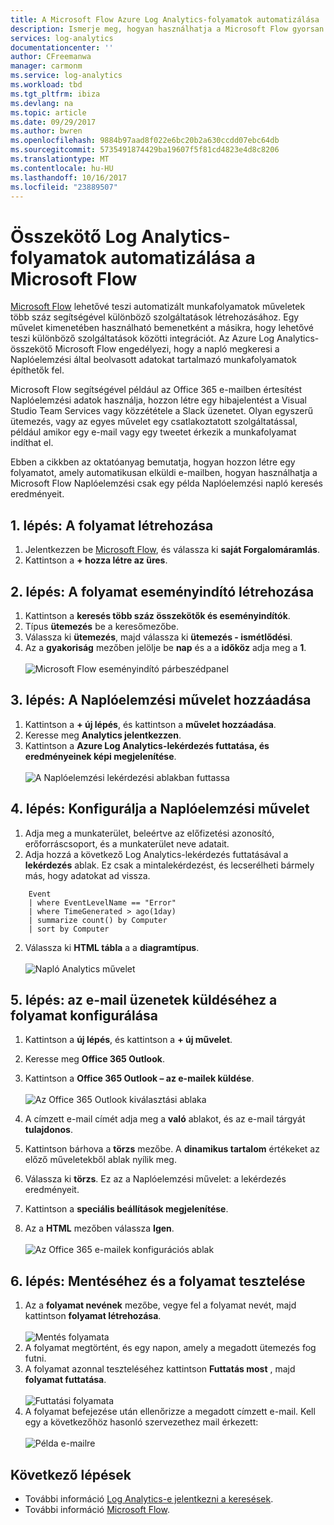 ```yaml
---
title: A Microsoft Flow Azure Log Analytics-folyamatok automatizálása
description: Ismerje meg, hogyan használhatja a Microsoft Flow gyorsan automatizálása ismételhető az Azure Log Analytics-összekötő használatával.
services: log-analytics
documentationcenter: ''
author: CFreemanwa
manager: carmonm
ms.service: log-analytics
ms.workload: tbd
ms.tgt_pltfrm: ibiza
ms.devlang: na
ms.topic: article
ms.date: 09/29/2017
ms.author: bwren
ms.openlocfilehash: 9884b97aad8f022e6bc20b2a630ccdd07ebc64db
ms.sourcegitcommit: 5735491874429ba19607f5f81cd4823e4d8c8206
ms.translationtype: MT
ms.contentlocale: hu-HU
ms.lasthandoff: 10/16/2017
ms.locfileid: "23889507"
---
```

# <a name="automate-log-analytics-processes-with-the-connector-for-microsoft-flow"></a>Összekötő Log Analytics-folyamatok automatizálása a Microsoft Flow
[Microsoft Flow](https://ms.flow.microsoft.com) lehetővé teszi automatizált munkafolyamatok műveletek több száz segítségével különböző szolgáltatások létrehozásához. Egy művelet kimenetében használható bemenetként a másikra, hogy lehetővé teszi különböző szolgáltatások közötti integrációt.  Az Azure Log Analytics-összekötő Microsoft Flow engedélyezi, hogy a napló megkeresi a Naplóelemzési által beolvasott adatokat tartalmazó munkafolyamatok építhetők fel.

Microsoft Flow segítségével például az Office 365 e-mailben értesítést Naplóelemzési adatok használja, hozzon létre egy hibajelentést a Visual Studio Team Services vagy közzététele a Slack üzenetet.  Olyan egyszerű ütemezés, vagy az egyes művelet egy csatlakoztatott szolgáltatással, például amikor egy e-mail vagy egy tweetet érkezik a munkafolyamat indíthat el.  

Ebben a cikkben az oktatóanyag bemutatja, hogyan hozzon létre egy folyamatot, amely automatikusan elküldi e-mailben, hogyan használhatja a Microsoft Flow Naplóelemzési csak egy példa Naplóelemzési napló keresés eredményeit. 


## <a name="step-1-create-a-flow"></a>1. lépés: A folyamat létrehozása
1. Jelentkezzen be [Microsoft Flow](http://flow.microsoft.com), és válassza ki **saját Forgalomáramlás**.
2. Kattintson a **+ hozza létre az üres**.

## <a name="step-2-create-a-trigger-for-your-flow"></a>2. lépés: A folyamat eseményindító létrehozása
1. Kattintson a **keresés több száz összekötők és eseményindítók**.
2. Típus **ütemezés** be a keresőmezőbe.
3. Válassza ki **ütemezés**, majd válassza ki **ütemezés - ismétlődési**.
4. Az a **gyakoriság** mezőben jelölje be **nap** és a a **időköz** adja meg a **1**.<br><br>![Microsoft Flow eseményindító párbeszédpanel](media/log-analytics-flow-tutorial/flow01.png)


## <a name="step-3-add-a-log-analytics-action"></a>3. lépés: A Naplóelemzési művelet hozzáadása
1. Kattintson a **+ új lépés**, és kattintson a **művelet hozzáadása**.
2. Keresse meg **Analytics jelentkezzen**.
3. Kattintson a **Azure Log Analytics-lekérdezés futtatása, és eredményeinek képi megjelenítése**.<br><br>![A Naplóelemzési lekérdezési ablakban futtassa](media/log-analytics-flow-tutorial/flow02.png)

## <a name="step-4-configure-the-log-analytics-action"></a>4. lépés: Konfigurálja a Naplóelemzési művelet

1. Adja meg a munkaterület, beleértve az előfizetési azonosító, erőforráscsoport, és a munkaterület neve adatait.
2. Adja hozzá a következő Log Analytics-lekérdezés futtatásával a **lekérdezés** ablak.  Ez csak a mintalekérdezést, és lecserélheti bármely más, hogy adatokat ad vissza.
```
    Event
    | where EventLevelName == "Error" 
    | where TimeGenerated > ago(1day)
    | summarize count() by Computer
    | sort by Computer
```

2. Válassza ki **HTML tábla** a a **diagramtípus**.<br><br>![Napló Analytics művelet](media/log-analytics-flow-tutorial/flow03.png)

## <a name="step-5-configure-the-flow-to-send-email"></a>5. lépés: az e-mail üzenetek küldéséhez a folyamat konfigurálása

1. Kattintson a **új lépés**, és kattintson a **+ új művelet**.
2. Keresse meg **Office 365 Outlook**.
3. Kattintson a **Office 365 Outlook – az e-mailek küldése**.<br><br>![Az Office 365 Outlook kiválasztási ablaka](media/log-analytics-flow-tutorial/flow04.png)

4. A címzett e-mail címét adja meg a **való** ablakot, és az e-mail tárgyát **tulajdonos**.
5. Kattintson bárhova a **törzs** mezőbe.  A **dinamikus tartalom** értékeket az előző műveletekből ablak nyílik meg.  
6. Válassza ki **törzs**.  Ez az a Naplóelemzési művelet: a lekérdezés eredményeit.
6. Kattintson a **speciális beállítások megjelenítése**.
7. Az a **HTML** mezőben válassza **Igen**.<br><br>![Az Office 365 e-mailek konfigurációs ablak](media/log-analytics-flow-tutorial/flow05.png)

## <a name="step-6-save-and-test-your-flow"></a>6. lépés: Mentéséhez és a folyamat tesztelése
1. Az a **folyamat nevének** mezőbe, vegye fel a folyamat nevét, majd kattintson **folyamat létrehozása**.<br><br>![Mentés folyamata](media/log-analytics-flow-tutorial/flow06.png)
2. A folyamat megtörtént, és egy napon, amely a megadott ütemezés fog futni. 
3. A folyamat azonnal teszteléséhez kattintson **Futtatás most** , majd **folyamat futtatása**.<br><br>![Futtatási folyamata](media/log-analytics-flow-tutorial/flow07.png)
3. A folyamat befejezése után ellenőrizze a megadott címzett e-mail.  Kell egy a következőhöz hasonló szervezethez mail érkezett:<br><br>![Példa e-mailre](media/log-analytics-flow-tutorial/flow08.png)


## <a name="next-steps"></a>Következő lépések

- További információ [Log Analytics-e jelentkezni a keresések](log-analytics-log-search-new.md).
- További információ [Microsoft Flow](https://ms.flow.microsoft.com).



